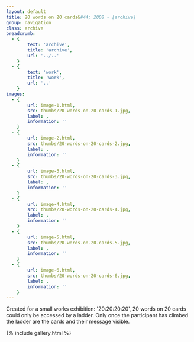 ```yaml
---
layout: default
title: 20 words on 20 cards&#44; 2008 - [archive]
group: navigation
class: archive
breadcrumb:
  - {
  		text: 'archive',
  		title: 'archive',
  		url: '../..'
	}
  - {
  		text: 'work',
  		title: 'work',
  		url: '..'
	}
images:
  - {
		url: image-1.html, 
		src: thumbs/20-words-on-20-cards-1.jpg,
		label: ,
		information: ''
	}
  - {
		url: image-2.html, 
		src: thumbs/20-words-on-20-cards-2.jpg,
		label: ,
		information: ''
	}
  - {
		url: image-3.html, 
		src: thumbs/20-words-on-20-cards-3.jpg,
		label: ,
		information: ''
	}
  - {
		url: image-4.html, 
		src: thumbs/20-words-on-20-cards-4.jpg,
		label: ,
		information: ''
	}
  - {
		url: image-5.html, 
		src: thumbs/20-words-on-20-cards-5.jpg,
		label: ,
		information: ''
	}
  - {
		url: image-6.html, 
		src: thumbs/20-words-on-20-cards-6.jpg,
		label: ,
		information: ''
	}
---
```


Created for a small works exhibition: '20:20:20:20', 20 words on 20 cards could only be accessed by a ladder. Only once the participant has climbed the ladder are the cards and their message visible.

{% include gallery.html %}
